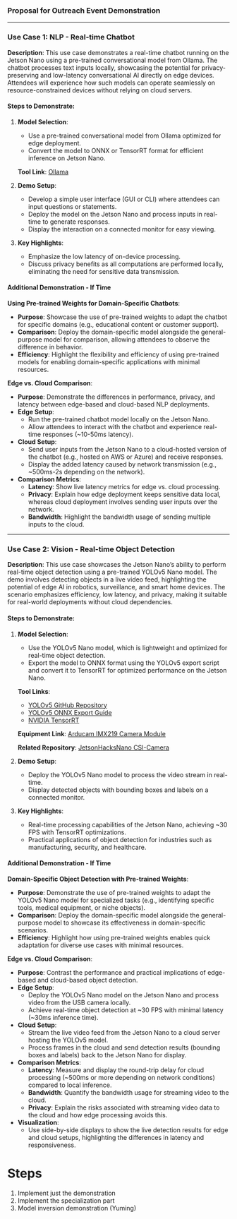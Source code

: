 ### Proposal for Outreach Event Demonstration

---

### **Use Case 1: NLP - Real-time Chatbot**

**Description**: This use case demonstrates a real-time chatbot running on the Jetson Nano using a pre-trained conversational model from Ollama. The chatbot processes text inputs locally, showcasing the potential for privacy-preserving and low-latency conversational AI directly on edge devices. Attendees will experience how such models can operate seamlessly on resource-constrained devices without relying on cloud servers.

#### **Steps to Demonstrate**:
1. **Model Selection**:
   - Use a pre-trained conversational model from Ollama optimized for edge deployment.
   - Convert the model to ONNX or TensorRT format for efficient inference on Jetson Nano.

   **Tool Link**: [Ollama](https://ollama.com)

2. **Demo Setup**:
   - Develop a simple user interface (GUI or CLI) where attendees can input questions or statements.
   - Deploy the model on the Jetson Nano and process inputs in real-time to generate responses.
   - Display the interaction on a connected monitor for easy viewing.

3. **Key Highlights**:
   - Emphasize the low latency of on-device processing.
   - Discuss privacy benefits as all computations are performed locally, eliminating the need for sensitive data transmission.

#### **Additional Demonstration - If Time**

**Using Pre-trained Weights for Domain-Specific Chatbots**:
   - **Purpose**: Showcase the use of pre-trained weights to adapt the chatbot for specific domains (e.g., educational content or customer support).
   - **Comparison**: Deploy the domain-specific model alongside the general-purpose model for comparison, allowing attendees to observe the difference in behavior.
   - **Efficiency**: Highlight the flexibility and efficiency of using pre-trained models for enabling domain-specific applications with minimal resources.

**Edge vs. Cloud Comparison**:
   - **Purpose**: Demonstrate the differences in performance, privacy, and latency between edge-based and cloud-based NLP deployments.
   - **Edge Setup**:
      - Run the pre-trained chatbot model locally on the Jetson Nano.
      - Allow attendees to interact with the chatbot and experience real-time responses (~10-50ms latency).
   - **Cloud Setup**:
      - Send user inputs from the Jetson Nano to a cloud-hosted version of the chatbot (e.g., hosted on AWS or Azure) and receive responses.
      - Display the added latency caused by network transmission (e.g., ~500ms-2s depending on the network).
   - **Comparison Metrics**:
      - **Latency**: Show live latency metrics for edge vs. cloud processing.
      - **Privacy**: Explain how edge deployment keeps sensitive data local, whereas cloud deployment involves sending user inputs over the network.
      - **Bandwidth**: Highlight the bandwidth usage of sending multiple inputs to the cloud.

---

### **Use Case 2: Vision - Real-time Object Detection**

**Description**: This use case showcases the Jetson Nano’s ability to perform real-time object detection using a pre-trained YOLOv5 Nano model. The demo involves detecting objects in a live video feed, highlighting the potential of edge AI in robotics, surveillance, and smart home devices. The scenario emphasizes efficiency, low latency, and privacy, making it suitable for real-world deployments without cloud dependencies.

#### **Steps to Demonstrate**:
1. **Model Selection**:
   - Use the YOLOv5 Nano model, which is lightweight and optimized for real-time object detection.
   - Export the model to ONNX format using the YOLOv5 export script and convert it to TensorRT for optimized performance on the Jetson Nano.

   **Tool Links**:
   - [YOLOv5 GitHub Repository](https://github.com/ultralytics/yolov5)
   - [YOLOv5 ONNX Export Guide](https://github.com/ultralytics/yolov5/wiki/Export-ONNX)
   - [NVIDIA TensorRT](https://developer.nvidia.com/tensorrt)

   **Equipment Link**: [Arducam IMX219 Camera Module](https://www.uctronics.com/arducam-imx219-camera-module-with-fisheye-lens-for-jeson-nano.html)

   **Related Repository**: [JetsonHacksNano CSI-Camera](https://github.com/JetsonHacksNano/CSI-Camera/tree/master)

2. **Demo Setup**:
   - Deploy the YOLOv5 Nano model to process the video stream in real-time.
   - Display detected objects with bounding boxes and labels on a connected monitor.

3. **Key Highlights**:
   - Real-time processing capabilities of the Jetson Nano, achieving ~30 FPS with TensorRT optimizations.
   - Practical applications of object detection for industries such as manufacturing, security, and healthcare.

#### **Additional Demonstration - If Time**

**Domain-Specific Object Detection with Pre-trained Weights**:
   - **Purpose**: Demonstrate the use of pre-trained weights to adapt the YOLOv5 Nano model for specialized tasks (e.g., identifying specific tools, medical equipment, or niche objects).
   - **Comparison**: Deploy the domain-specific model alongside the general-purpose model to showcase its effectiveness in domain-specific scenarios.
   - **Efficiency**: Highlight how using pre-trained weights enables quick adaptation for diverse use cases with minimal resources.

**Edge vs. Cloud Comparison**:
   - **Purpose**: Contrast the performance and practical implications of edge-based and cloud-based object detection.
   - **Edge Setup**:
      - Deploy the YOLOv5 Nano model on the Jetson Nano and process video from the USB camera locally.
      - Achieve real-time object detection at ~30 FPS with minimal latency (~30ms inference time).
   - **Cloud Setup**:
      - Stream the live video feed from the Jetson Nano to a cloud server hosting the YOLOv5 model.
      - Process frames in the cloud and send detection results (bounding boxes and labels) back to the Jetson Nano for display.
   - **Comparison Metrics**:
      - **Latency**: Measure and display the round-trip delay for cloud processing (~500ms or more depending on network conditions) compared to local inference.
      - **Bandwidth**: Quantify the bandwidth usage for streaming video to the cloud.
      - **Privacy**: Explain the risks associated with streaming video data to the cloud and how edge processing avoids this.
   - **Visualization**:
      - Use side-by-side displays to show the live detection results for edge and cloud setups, highlighting the differences in latency and responsiveness.

# Steps
1. Implement just the demonstration
2. Implement the specialization part
3. Model inversion demonstration (Yuming)
